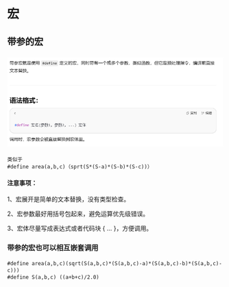 # 宏
## 带参的宏
### ![带宏的参](./pictures/宏1.0.png)
```
类似于
#define area(a,b,c)（sprt(S*(S-a)*(S-b)*(S-c))）
```
#### 注意事项：
1、宏展开是简单的文本替换，没有类型检查。

2、宏参数最好用括号包起来，避免运算优先级错误。

3、宏体尽量写成表达式或者代码块 { ... }，方便调用。

### 带参的宏也可以相互嵌套调用
```
#define area(a,b,c)(sqrt(S(a,b,c)*(S(a,b,c)-a)*(S(a,b,c)-b)*(S(a,b,c)-c)))
#define S(a,b,c) ((a+b+c)/2.0)
```